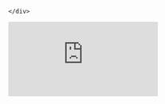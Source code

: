 <!DOCTYPE html PUBLIC "-//W3C//DTD XHTML 1.0 Transitional//EN"
        "http://www.w3.org/TR/xhtml1/DTD/xhtml1-transitional.dtd">
<html xmlns="http://www.w3.org/1999/xhtml" xml:lang="en" lang="en">
<head>
    <meta http-equiv="Content-Type" content="text/html; charset=utf-8"/>
    <meta name="viewport" content="width=device-width, initial-scale=1, maximum-scale=1">
    <title>tinyhref.com</title>
        <style media="screen">
.asset_star0 {
	background: url('//d38psrni17bvxu.cloudfront.net/themes/assets/star0.gif') no-repeat center;
	width: 13px;
	height: 12px;
	display: inline-block;
}

.asset_star1 {
	background: url('//d38psrni17bvxu.cloudfront.net/themes/assets/star1.gif') no-repeat center;
	width: 13px;
	height: 12px;
	display: inline-block;
}

.asset_starH {
	background: url('//d38psrni17bvxu.cloudfront.net/themes/assets/starH.gif') no-repeat center;
	width: 13px;
	height: 12px;
	display: inline-block;
}

.sitelink {
	padding-right: 16px;
}

.sellerRatings a:link,
.sellerRatings a:visited,
.sellerRatings a:hover,
.sellerRatings a:active {
	text-decoration: none;
	cursor: text;
}

.sellerRatings {
	margin:0 0 3px 20px;
}

.sitelinkHolder {
	margin:-15px 0 15px 35px;
}

#ajaxloaderHolder {
	display: block;
	width: 24px;
	height: 24px;
	background: #fff;
	padding: 8px 0 0 8px;
	margin:10px auto;
	-webkit-border-radius: 4px;
	-moz-border-radius: 4px;
	border-radius: 4px;
}</style>    <style media="screen">
/* skzcss - for tests */

body {
	margin: 0;
	padding: 0;
	height: 100%;
	overflow: hidden;
}

iframe {
	margin: 0;
	padding: 0;
	border: none;
	width: 100%;
	height: 100%;
}

#content {
	position: absolute;
	left: 0;
	right: 0;
	bottom: 0;
	top: 0;
}

#imprint {
    position: relative;
    bottom: 0;
    text-align: center;
    padding-top: 5px;
    height: 25px;
}
</style>    
</head>

<body>
    <script async src="https://euob.youseasky.com/sxp/i/224f85302aa2b6ec30aac9a85da2cbf9.js" data-ch="AdsDeli - domain - landingpage" data-uvid="715e53c7271e58a39a2623c133033fa870ceccf1" class="ct_clicktrue_80705" data-jsonp="onCheqResponse"></script>
    <noscript>
        <iframe src="https://obseu.youseasky.com/ns/224f85302aa2b6ec30aac9a85da2cbf9.html?ch=AdsDeli%20-%20domain%20-%20landingpage"
                width="0" height="0" style="display:none"></iframe>
    </noscript>
<script type="application/javascript">
    let scriptPath='';
    window.chronosfailed = function () {
        console.log('Callback complete.');
    };
</script>
<script type="text/javascript">
var ls = function(xhr, token) {
    xhr.onreadystatechange = function () {
        if (xhr.readyState === XMLHttpRequest.DONE) {
            if (xhr.status >= 200 && xhr.status <= 400) {
                if (xhr.responseText.trim() === '') {
                    return;
                }
    
                console.log(JSON.parse(xhr.responseText))
            } else {
                console.log('There was a problem with the request.');
            }
        }
    }
    
    xhr.open('GET', '/munin/a/l' + 's?t=68d47a12&token=' + encodeURI(token), true);
    xhr.send();
};
ls(new XMLHttpRequest(), '715e53c7271e58a39a2623c133033fa870ceccf1');
if (typeof window.chronosfailed === 'function') { window.chronosfailed(); }
</script>

<div>
    
    </div>

<div id="content">
    <iframe id="iframe" frameBorder="0" src="https://yfdpco3.com/sk-park.php?pid=9PO15V947&dn=tinyhref.com&ua=curl%2F8.5.0&requrl=http%3A%2F%2Ftinyhref.com%2Flaunch%2Falternative%2Ffirebase%2Freadme"></iframe>
    </div>

<script>
    (function () {
        document.getElementById("content").style.top = document.getElementById("content").previousElementSibling.clientHeight + "px";
    })();
</script>
</body>
</html>
